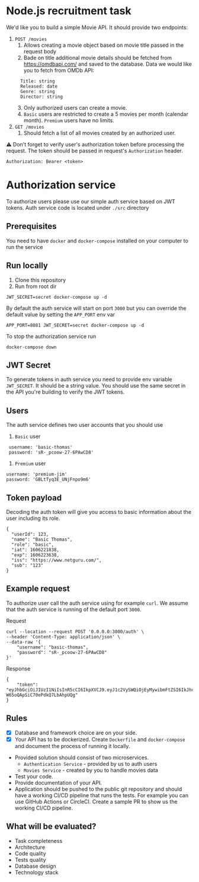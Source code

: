 # Node.js recruitment task

We'd like you to build a simple Movie API. It should provide two endpoints:

1. `POST /movies`
   1. Allows creating a movie object based on movie title passed in the request body
   2. Bade on title additional movie details should be fetched from
      https://omdbapi.com/ and saved to the database. Data we would like you to
      fetch from OMDb API:
   ```
     Title: string
     Released: date
     Genre: string
     Director: string
   ```
   3. Only authorized users can create a movie.
   4. `Basic` users are restricted to create a 5 movies per month (calendar
      month). `Premium` users have no limits.
1. `GET /movies`
   1. Should fetch a list of all movies created by an authorized user.

⚠️ Don't forget to verify user's authorization token before processing the
request. The token should be passed in request's `Authorization` header.

```
Authorization: Bearer <token>
```

# Authorization service

To authorize users please use our simple auth service based on JWT tokens.
Auth service code is located under `./src` directory

## Prerequisites

You need to have `docker` and `docker-compose` installed on your computer to run the service

## Run locally

1. Clone this repository
1. Run from root dir

```
JWT_SECRET=secret docker-compose up -d
```

By default the auth service will start on port `3000` but you can override
the default value by setting the `APP_PORT` env var

```
APP_PORT=8081 JWT_SECRET=secret docker-compose up -d
```

To stop the authorization service run

```
docker-compose down
```

## JWT Secret

To generate tokens in auth service you need to provide env variable
`JWT_SECRET`. It should be a string value. You should use the same secret in
the API you're building to verify the JWT tokens.

## Users

The auth service defines two user accounts that you should use

1. `Basic` user

```
 username: 'basic-thomas'
 password: 'sR-_pcoow-27-6PAwCD8'
```

1. `Premium` user

```
username: 'premium-jim'
password: 'GBLtTyq3E_UNjFnpo9m6'
```

## Token payload

Decoding the auth token will give you access to basic information about the
user including its role.

```
{
  "userId": 123,
  "name": "Basic Thomas",
  "role": "basic",
  "iat": 1606221838,
  "exp": 1606223638,
  "iss": "https://www.netguru.com/",
  "sub": "123"
}
```

## Example request

To authorize user call the auth service using for example `curl`. We assume
that the auth service is running of the default port `3000`.

Request

```
curl --location --request POST '0.0.0.0:3000/auth' \
--header 'Content-Type: application/json' \
--data-raw '{
    "username": "basic-thomas",
    "password": "sR-_pcoow-27-6PAwCD8"
}'
```

Response

```
{
    "token": "eyJhbGciOiJIUzI1NiIsInR5cCI6IkpXVCJ9.eyJ1c2VySWQiOjEyMywibmFtZSI6IkJhc2ljIFRob21hcyIsInJvbGUiOiJiYXNpYyIsImlhdCI6MTYwNjIyMTgzOCwiZXhwIjoxNjA2MjIzNjM4LCJpc3MiOiJodHRwczovL3d3dy5uZXRndXJ1LmNvbS8iLCJzdWIiOiIxMjMifQ.KjZ3zZM1lZa1SB8U-W65oQApSiC70ePdkQ7LbAhpUQg"
}
```

## Rules

- [x] Database and framework choice are on your side.
- [x] Your API has to be dockerized. Create `Dockerfile` and `docker-compose` and document the process of running it locally.
- Provided solution should consist of two microservices.
  - `Authentication Service` - provided by us to auth users
  - `Movies Service` - created by you to handle movies data
- Test your code.
- Provide documentation of your API. 
- Application should be pushed to the public git repository and should have a
  working CI/CD pipeline that runs the tests. For example you can use GitHub
  Actions or CircleCI. Create a sample PR to show us the working CI/CD pipeline.

## What will be evaluated?

- Task completeness
- Architecture
- Code quality
- Tests quality
- Database design
- Technology stack
